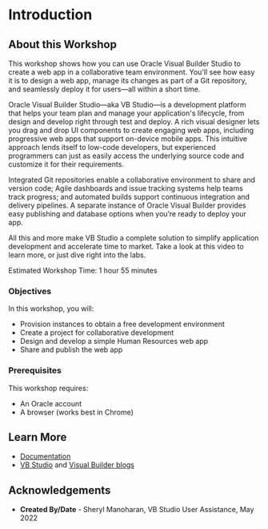 # Introduction

## About this Workshop

This workshop shows how you can use Oracle Visual Builder Studio to create a web app in a collaborative team environment. You'll see how easy it is to design a web app, manage its changes as part of a Git repository, and seamlessly deploy it for users—all within a short time.

Oracle Visual Builder Studio—aka VB Studio—is a development platform that helps your team plan and manage your application's lifecycle, from design and develop right through test and deploy. A rich visual designer lets you drag and drop UI components to create engaging web apps, including progressive web apps that support on-device mobile apps. This intuitive approach lends itself to low-code developers, but experienced programmers can just as easily access the underlying source code and  customize it for their requirements.

Integrated Git repositories enable a collaborative environment to share and version code; Agile dashboards and issue tracking systems help teams track progress; and automated builds support continuous integration and delivery pipelines. A separate instance of Oracle Visual Builder provides easy publishing and database options when you’re ready to deploy your app.

All this and more make VB Studio a complete solution to simplify application development and accelerate time to market. Take a look at this video to learn more, or just dive right into the labs.
  [](youtube:pMmrNIypI7c)

Estimated Workshop Time: 1 hour 55 minutes

### Objectives

In this workshop, you will:
* Provision instances to obtain a free development environment
* Create a project for collaborative development
* Design and develop a simple Human Resources web app
* Share and publish the web app

### Prerequisites
This workshop requires:
* An Oracle account
* A browser (works best in Chrome)

## Learn More

* [Documentation](https://docs.oracle.com/en/cloud/paas/visual-builder/index.html)
* [VB Studio](https://blogs.oracle.com/vbcs/category/vbc-visual-builder-studio) and [Visual Builder blogs](https://blogs.oracle.com/vbcs/)

## Acknowledgements
* **Created By/Date** - Sheryl Manoharan, VB Studio User Assistance, May 2022
<!--* **Last Updated By** - October 2021 --!>
